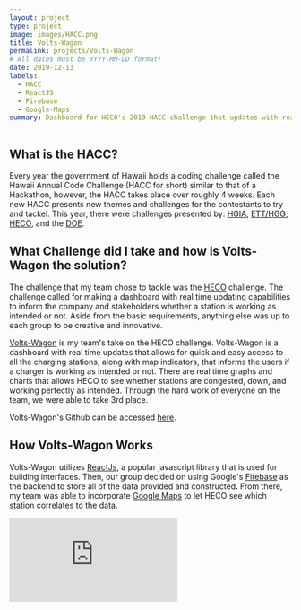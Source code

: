 ```yaml
---
layout: project
type: project
image: images/HACC.png
title: Volts-Wagon
permalink: projects/Volts-Wagon
# All dates must be YYYY-MM-DD format!
date: 2019-12-13
labels:
  - HACC
  - ReactJS
  - Firebase
  - Google-Maps
summary: Dashboard for HECO's 2019 HACC challenge that updates with real time data.
---
```


## What is the HACC?

Every year the government of Hawaii holds a coding challenge called the Hawaii Annual Code Challenge (HACC for short) similar to that of a Hackathon, however, the HACC takes place over roughly 4 weeks. Each new HACC presents new themes and challenges for the contestants to try and tackel. This year, there were challenges presented by: [HGIA](https://hacc.hawaii.gov/2019-challenges/hgia-green-loan-portal/), [ETT/HGG](https://hacc.hawaii.gov/2019-challenges/community-engagement-storytelling/), [HECO](https://hacc.hawaii.gov/2019-challenges/electric-vehicle-charging-analysis/), and the [DOE](https://hacc.hawaii.gov/2019-challenges/doe-aloha-curricular-database/).
 
## What Challenge did I take and how is Volts-Wagon the solution?

The challenge that my team chose to tackle was the [HECO](https://hacc.hawaii.gov/2019-challenges/electric-vehicle-charging-analysis/) challenge. The challenge called for making a dashboard with real time updating capabilities to inform the company and stakeholders whether a station is working as intended or not. Aside from the basic requirements, anything else was up to each group to be creative and innovative. 

[Volts-Wagon](https://devpost.com/software/volts-wagon) is my team's take on the HECO challenge. Volts-Wagon is a dashboard with real time updates that allows for quick and easy access to all the charging stations, along with map indicators, that informs the users if a charger is working as intended or not. There are real time graphs and charts that allows HECO to see whether stations are congested, down, and working perfectly as intended. Through the hard work of everyone on the team, we were able to take 3rd place. 

Volts-Wagon's Github can be accessed [here](https://github.com/HACC2019/area-51-raid-squad).

## How Volts-Wagon Works 

Volts-Wagon utilizes [ReactJs](https://reactjs.org/), a popular javascript library that is used for building interfaces. Then, our group decided on using Google's [Firebase](https://firebase.google.com/) as the backend to store all of the data provided and constructed. From there, my team was able to incorporate [Google Maps](https://cloud.google.com/maps-platform/) to let HECO see which station correlates to the data. 

<iframe src="https://www.youtube.com/watch?v=qXhJ4vnYRKc&feature=youtu.be" frameborder="0" allowfullscreen></iframe>